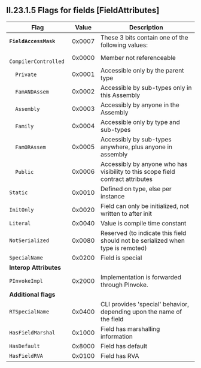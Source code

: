 ## II.23.1.5 Flags for fields [FieldAttributes]

 Flag | Value | Description
 ---- | ---- | ----
 **`FieldAccessMask`** | 0x0007 | These 3 bits contain one of the following values:
 &emsp;`CompilerControlled` | 0x0000 | Member not referenceable
 &emsp;`Private` | 0x0001 | Accessible only by the parent type
 &emsp;`FamANDAssem` | 0x0002 | Accessible by sub-types only in this Assembly
 &emsp;`Assembly` | 0x0003 | Accessibly by anyone in the Assembly
 &emsp;`Family` | 0x0004 | Accessible only by type and sub-types
 &emsp;`FamORAssem` | 0x0005  | Accessibly by sub-types anywhere, plus anyone in assembly
 &emsp;`Public` | 0x0006 | Accessibly by anyone who has visibility to this scope field contract attributes
 `Static` | 0x0010 | Defined on type, else per instance
 `InitOnly` | 0x0020 | Field can only be initialized, not written to after init
 `Literal` | 0x0040 | Value is compile time constant
 `NotSerialized` | 0x0080 | Reserved (to indicate this field should not be serialized when type is remoted)
 `SpecialName` | 0x0200 | Field is special
 **Interop Attributes** | &nbsp; | &nbsp;
 `PInvokeImpl` | 0x2000 | Implementation is forwarded through PInvoke.
 **Additional flags** | &nbsp; | &nbsp;
 `RTSpecialName` | 0x0400 | CLI provides 'special' behavior, depending upon the name of the field
 `HasFieldMarshal` | 0x1000 | Field has marshalling information
 `HasDefault` | 0x8000 | Field has default
 `HasFieldRVA` | 0x0100 | Field has RVA
